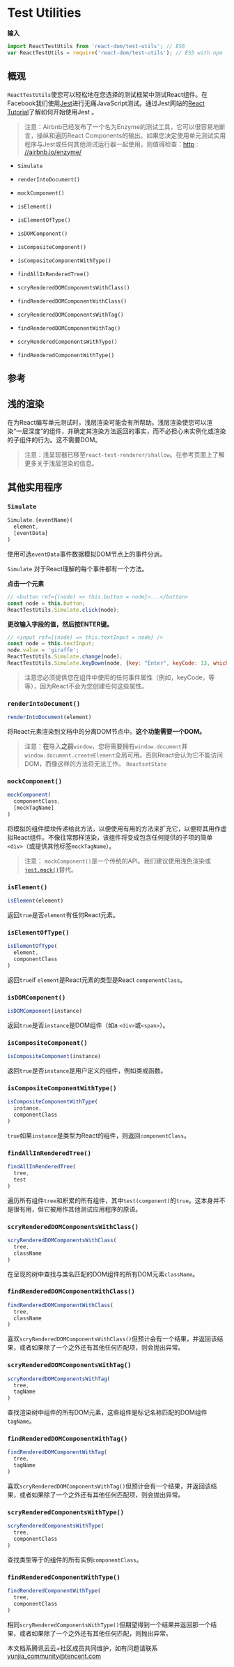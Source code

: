 # Test Utilities

**输入**

```javascript
import ReactTestUtils from 'react-dom/test-utils'; // ES6
var ReactTestUtils = require('react-dom/test-utils'); // ES5 with npm
```

## 概观

`ReactTestUtils`使您可以轻松地在您选择的测试框架中测试React组件。在Facebook我们使用[Jest](https://facebook.github.io/jest/)进行无痛JavaScript测试。通过Jest网站的[React Tutorial](http://facebook.github.io/jest/docs/en/tutorial-react.html#content)了解如何开始使用Jest 。

> 注意：Airbnb已经发布了一个名为Enzyme的测试工具，它可以很容易地断言，操纵和遍历React Components的输出。如果您决定使用单元测试实用程序与Jest或任何其他测试运行器一起使用，则值得检查：[http](http://airbnb.io/enzyme/) : [//airbnb.io/enzyme/](http://airbnb.io/enzyme/)

- `Simulate`

- `renderIntoDocument()`

- `mockComponent()`

- `isElement()`

- `isElementOfType()`

- `isDOMComponent()`

- `isCompositeComponent()`

- `isCompositeComponentWithType()`

- `findAllInRenderedTree()`

- `scryRenderedDOMComponentsWithClass()`

- `findRenderedDOMComponentWithClass()`

- `scryRenderedDOMComponentsWithTag()`

- `findRenderedDOMComponentWithTag()`

- `scryRenderedComponentsWithType()`

- `findRenderedComponentWithType()`

## 参考

## 浅的渲染

在为React编写单元测试时，浅层渲染可能会有所帮助。浅层渲染使您可以渲染“一层深度”的组件，并确定其渲染方法返回的事实，而不必担心未实例化或渲染的子组件的行为。这不需要DOM。

> 注意：浅呈现器已移至`react-test-renderer/shallow`。在参考页面上了解更多关于浅层渲染的信息。

## 其他实用程序

### `Simulate`

```javascript
Simulate.{eventName}(
  element,
  [eventData]
)
```

使用可选`eventData`事件数据模拟DOM节点上的事件分派。

`Simulate` 对于React理解的每个事件都有一个方法。

**点击一个元素**

```javascript
// <button ref={(node) => this.button = node}>...</button>
const node = this.button;
ReactTestUtils.Simulate.click(node);
```

**更改输入字段的值，然后按ENTER键。**

```javascript
// <input ref={(node) => this.textInput = node} />
const node = this.textInput;
node.value = 'giraffe';
ReactTestUtils.Simulate.change(node);
ReactTestUtils.Simulate.keyDown(node, {key: "Enter", keyCode: 13, which: 13});
```

> 注意您必须提供您在组件中使用的任何事件属性（例如，keyCode，等等），因为React不会为您创建任何这些属性。

### `renderIntoDocument()`

```javascript
renderIntoDocument(element)
```

将React元素渲染到文档中的分离DOM节点中。**这个功能需要一个DOM。**

> 注意：**在**导入**之前**`window`，您将需要拥有`window.document`并`window.document.createElement`全局可用。否则React会认为它不能访问DOM，而像这样的方法将无法工作。 `ReactsetState`

### `mockComponent()`

```javascript
mockComponent(
  componentClass,
  [mockTagName]
)
```

将模拟的组件模块传递给此方法，以便使用有用的方法来扩充它，以便将其用作虚拟React组件。不像往常那样渲染，该组件将变成包含任何提供的子项的简单`<div>`（或提供其他标签`mockTagName`）。

> 注意： `mockComponent()`是一个传统的API。我们建议使用浅色渲染或[`jest.mock()`](https://facebook.github.io/jest/docs/en/tutorial-react-native.html#mock-native-modules-using-jestmock)替代。

### `isElement()`

```javascript
isElement(element)
```

返回`true`是否`element`有任何React元素。

### `isElementOfType()`

```javascript
isElementOfType(
  element,
  componentClass
)
```

返回`true`if `element`是React元素的类型是React `componentClass`。

### `isDOMComponent()`

```javascript
isDOMComponent(instance)
```

返回`true`是否`instance`是DOM组件（如a `<div>`或`<span>`）。

### `isCompositeComponent()`

```javascript
isCompositeComponent(instance)
```

返回`true`是否`instance`是用户定义的组件，例如类或函数。

### `isCompositeComponentWithType()`

```javascript
isCompositeComponentWithType(
  instance,
  componentClass
)
```

`true`如果`instance`是类型为React的组件，则返回`componentClass`。

### `findAllInRenderedTree()`

```javascript
findAllInRenderedTree(
  tree,
  test
)
```

遍历所有组件`tree`和积累的所有组件，其中`test(component)`的`true`。这本身并不是很有用，但它被用作其他测试应用程序的原语。

### `scryRenderedDOMComponentsWithClass()`

```javascript
scryRenderedDOMComponentsWithClass(
  tree,
  className
)
```

在呈现的树中查找与类名匹配的DOM组件的所有DOM元素`className`。

### `findRenderedDOMComponentWithClass()`

```javascript
findRenderedDOMComponentWithClass(
  tree,
  className
)
```

喜欢`scryRenderedDOMComponentsWithClass()`但预计会有一个结果，并返回该结果，或者如果除了一个之外还有其他任何匹配项，则会抛出异常。

### `scryRenderedDOMComponentsWithTag()`

```javascript
scryRenderedDOMComponentsWithTag(
  tree,
  tagName
)
```

查找渲染树中组件的所有DOM元素，这些组件是标记名称匹配的DOM组件`tagName`。

### `findRenderedDOMComponentWithTag()`

```javascript
findRenderedDOMComponentWithTag(
  tree,
  tagName
)
```

喜欢`scryRenderedDOMComponentsWithTag()`但预计会有一个结果，并返回该结果，或者如果除了一个之外还有其他任何匹配项，则会抛出异常。

### `scryRenderedComponentsWithType()`

```javascript
scryRenderedComponentsWithType(
  tree,
  componentClass
)
```

查找类型等于的组件的所有实例`componentClass`。

### `findRenderedComponentWithType()`

```javascript
findRenderedComponentWithType(
  tree,
  componentClass
)
```

相同`scryRenderedComponentsWithType()`但期望得到一个结果并返回那一个结果，或者如果除了一个之外还有其他任何匹配，则抛出异常。

本文档系腾讯云云+社区成员共同维护，如有问题请联系 yunjia_community@tencent.com